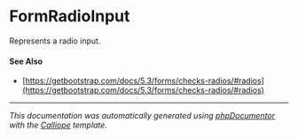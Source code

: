 # FormRadioInput

Represents a radio input.

#### See Also

- [https://getbootstrap.com/docs/5.3/forms/checks-radios/#radios](https://getbootstrap.com/docs/5.3/forms/checks-radios/#radios)

---

*This documentation was automatically generated using [phpDocumentor](http://www.phpdoc.org/) with the [Calliope](https://github.com/DaphneWebFramework/Calliope) template.*
